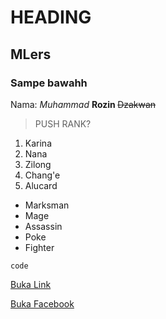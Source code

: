 # HEADING
## MLers
### Sampe bawahh


Nama:
<i>Muhammad</i> <b> Rozin </b> <del>Dzakwan</del>

<blockquote>PUSH RANK?</blockquote>

1. Karina
2. Nana
3. Zilong
4. Chang'e
5. Alucard

- Marksman
- Mage
- Assassin
- Poke
- Fighter

`code`


[Buka Link](https://www.google.com/)

[Buka Facebook](https://www.facebook.com)